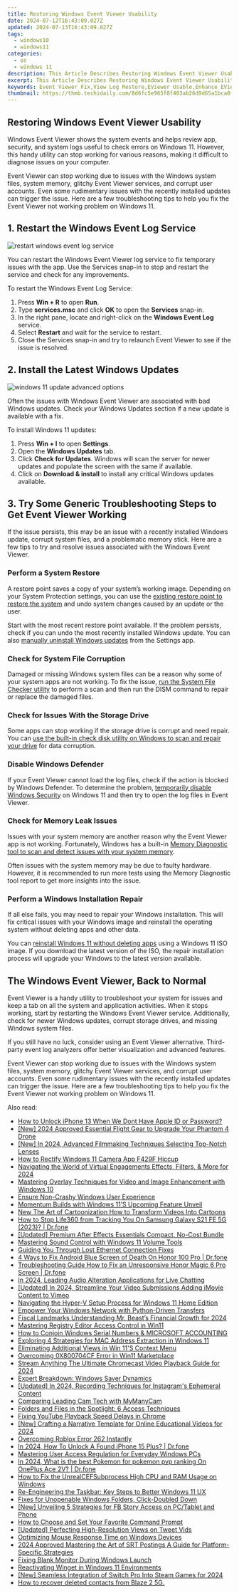 ```yaml
---
title: Restoring Windows Event Viewer Usability
date: 2024-07-12T16:43:09.027Z
updated: 2024-07-13T16:43:09.027Z
tags:
  - windows10
  - windows11
categories:
  - os
  - windows 11
description: This Article Describes Restoring Windows Event Viewer Usability
excerpt: This Article Describes Restoring Windows Event Viewer Usability
keywords: Event Viewer Fix,View Log Restore,EViewer Usable,Enhance EViewer Use,Improve EViewer Access,Clearing EViewer Errors,Streamline EViewer Experience
thumbnail: https://thmb.techidaily.com/8d6fc5e965f8f403ab26d9d65a1bca0fa8c0fcf476d607d4885f74d57cfde7c9.jpg
---
```


## Restoring Windows Event Viewer Usability

 Windows Event Viewer shows the system events and helps review app, security, and system logs useful to check errors on Windows 11\. However, this handy utility can stop working for various reasons, making it difficult to diagnose issues on your computer.

 Event Viewer can stop working due to issues with the Windows system files, system memory, glitchy Event Viewer services, and corrupt user accounts. Even some rudimentary issues with the recently installed updates can trigger the issue. Here are a few troubleshooting tips to help you fix the Event Viewer not working problem on Windows 11\.

## 1\. Restart the Windows Event Log Service
![restart windows event log service](https://static1.makeuseofimages.com/wordpress/wp-content/uploads/2023/07/restart-windows-event-log-service.jpg)

 You can restart the Windows Event Viewer log service to fix temporary issues with the app. Use the Services snap-in to stop and restart the service and check for any improvements.

 To restart the Windows Event Log Service:

1. Press **Win + R** to open **Run**.
2. Type **services.msc** and click **OK** to open the **Services** snap-in.
3. In the right pane, locate and right-click on the **Windows Event Log** service.
4. Select **Restart** and wait for the service to restart.
5. Close the Services snap-in and try to relaunch Event Viewer to see if the issue is resolved.

## 2\. Install the Latest Windows Updates
![windows 11 update advanced options](https://static1.makeuseofimages.com/wordpress/wp-content/uploads/2023/01/windows-11-update-advanced-options.jpg)

 Often the issues with Windows Event Viewer are associated with bad Windows updates. Check your Windows Updates section if a new update is available with a fix.

 To install Windows 11 updates:

1. Press **Win + I** to open **Settings**.
2. Open the **Windows Updates** tab.
3. Click **Check for Updates**. Windows will scan the server for newer updates and populate the screen with the same if available.
4. Click on **Download & install** to install any critical Windows updates available.

## 3\. Try Some Generic Troubleshooting Steps to Get Event Viewer Working

 If the issue persists, this may be an issue with a recently installed Windows update, corrupt system files, and a problematic memory stick. Here are a few tips to try and resolve issues associated with the Windows Event Viewer.

### Perform a System Restore

 A restore point saves a copy of your system’s working image. Depending on your System Protection settings, you can use the [existing restore point to restore the system](https://www.makeuseof.com/use-system-restore-windows/) and undo system changes caused by an update or the user.

 Start with the most recent restore point available. If the problem persists, check if you can undo the most recently installed Windows update. You can also [manually uninstall Windows updates](https://www.makeuseof.com/manually-uninstall-windows-10-updates/) from the Settings app.

### Check for System File Corruption

 Damaged or missing Windows system files can be a reason why some of your system apps are not working. To fix the issue, [run the System File Checker utility](https://www.makeuseof.com/windows-built-in-repair-tools/) to perform a scan and then run the DISM command to repair or replace the damaged files.

### Check for Issues With the Storage Drive

 Some apps can stop working if the storage drive is corrupt and need repair. You can [use the built-in check disk utility on Windows to scan and repair your drive](https://www.makeuseof.com/sir-mini-how-to-run-chkdsk-in-windows-10/) for data corruption.

### Disable Windows Defender

 If your Event Viewer cannot load the log files, check if the action is blocked by Windows Defender. To determine the problem, [temporarily disable Windows Security](https://www.makeuseof.com/temporarily-disable-windows-security-windows-11/) on Windows 11 and then try to open the log files in Event Viewer.

### Check for Memory Leak Issues

 Issues with your system memory are another reason why the Event Viewer app is not working. Fortunately, Windows has a built-in [Memory Diagnostic tool to scan and detect issues with your system memory](https://www.makeuseof.com/windows-memory-diagnostic-tool-guide/).

 Often issues with the system memory may be due to faulty hardware. However, it is recommended to run more tests using the Memory Diagnostic tool report to get more insights into the issue.

### Perform a Windows Installation Repair

 If all else fails, you may need to repair your Windows installation. This will fix critical issues with your Windows image and reinstall the operating system without deleting apps and other data.

 You can [reinstall Windows 11 without deleting apps](https://www.makeuseof.com/windows-11-reinstall-without-deleting-apps/) using a Windows 11 ISO image. If you download the latest version of the ISO, the repair installation process will upgrade your Windows to the latest version available.

## The Windows Event Viewer, Back to Normal

 Event Viewer is a handy utility to troubleshoot your system for issues and keep a tab on all the system and application activities. When it stops working, start by restarting the Windows Event Viewer service. Additionally, check for newer Windows updates, corrupt storage drives, and missing Windows system files.

 If you still have no luck, consider using an Event Viewer alternative. Third-party event log analyzers offer better visualization and advanced features.

 Event Viewer can stop working due to issues with the Windows system files, system memory, glitchy Event Viewer services, and corrupt user accounts. Even some rudimentary issues with the recently installed updates can trigger the issue. Here are a few troubleshooting tips to help you fix the Event Viewer not working problem on Windows 11\.



<ins class="adsbygoogle"
      style="display:block"
      data-ad-client="ca-pub-7571918770474297"
      data-ad-slot="8358498916"
      data-ad-format="auto"
      data-full-width-responsive="true"></ins>
<span class="atpl-alsoreadstyle">Also read:</span>
<div><ul>
<li><a href="https://apple-account.techidaily.com/how-to-unlock-iphone-13-when-we-dont-have-apple-id-or-password-by-drfone-ios/"><u>How to Unlock iPhone 13 When We Dont Have Apple ID or Password?</u></a></li>
<li><a href="https://vp-tips.techidaily.com/new-2024-approved-essential-flight-gear-to-upgrade-your-phantom-4-drone/"><u>[New] 2024 Approved  Essential Flight Gear to Upgrade Your Phantom 4 Drone</u></a></li>
<li><a href="https://facebook-video-footage.techidaily.com/new-in-2024-advanced-filmmaking-techniques-selecting-top-notch-lenses/"><u>[New] In 2024, Advanced Filmmaking Techniques  Selecting Top-Notch Lenses</u></a></li>
<li><a href="https://win11-tips.techidaily.com/how-to-rectify-windows-11-camera-app-f429f-hiccup/"><u>How to Rectify Windows 11 Camera App F429F Hiccup</u></a></li>
<li><a href="https://on-screen-recording.techidaily.com/navigating-the-world-of-virtual-engagements-effects-filters-and-more-for-2024/"><u>Navigating the World of Virtual Engagements  Effects, Filters, & More for 2024</u></a></li>
<li><a href="https://extra-information.techidaily.com/mastering-overlay-techniques-for-video-and-image-enhancement-with-windows-10/"><u>Mastering Overlay Techniques for Video and Image Enhancement with Windows 10</u></a></li>
<li><a href="https://win11-tips.techidaily.com/ensure-non-crashy-windows-user-experience/"><u>Ensure Non-Crashy Windows User Experience</u></a></li>
<li><a href="https://win11-tips.techidaily.com/momentum-builds-with-windows-11s-upcoming-feature-unveil/"><u>Momentum Builds with Windows 11’S Upcoming Feature Unveil</u></a></li>
<li><a href="https://ai-video-apps.techidaily.com/new-the-art-of-cartoonization-how-to-transform-videos-into-cartoons/"><u>New The Art of Cartoonization How to Transform Videos Into Cartoons</u></a></li>
<li><a href="https://fake-location.techidaily.com/how-to-stop-life360-from-tracking-you-on-samsung-galaxy-s21-fe-5g-2023-drfone-by-drfone-virtual-android/"><u>How to Stop Life360 from Tracking You On Samsung Galaxy S21 FE 5G (2023)? | Dr.fone</u></a></li>
<li><a href="https://extra-approaches.techidaily.com/updated-premium-after-effects-essentials-compact-no-cost-bundle/"><u>[Updated] Premium After Effects Essentials  Compact, No-Cost Bundle</u></a></li>
<li><a href="https://win11-tips.techidaily.com/mastering-sound-control-with-windows-11-volume-tools/"><u>Mastering Sound Control with Windows 11 Volume Tools</u></a></li>
<li><a href="https://win11-tips.techidaily.com/guiding-you-through-lost-ethernet-connection-fixes/"><u>Guiding You Through Lost Ethernet Connection Fixes</u></a></li>
<li><a href="https://howto.techidaily.com/4-ways-to-fix-android-blue-screen-of-death-on-honor-100-pro-drfone-by-drfone-fix-android-problems-fix-android-problems/"><u>4 Ways to Fix Android Blue Screen of Death On Honor 100 Pro | Dr.fone</u></a></li>
<li><a href="https://howto.techidaily.com/troubleshooting-guide-how-to-fix-an-unresponsive-honor-magic-6-pro-screen-drfone-by-drfone-fix-android-problems-fix-android-problems/"><u>Troubleshooting Guide How to Fix an Unresponsive Honor Magic 6 Pro Screen | Dr.fone</u></a></li>
<li><a href="https://sound-optimizing.techidaily.com/in-2024-leading-audio-alteration-applications-for-live-chatting/"><u>In 2024, Leading Audio Alteration Applications for Live Chatting</u></a></li>
<li><a href="https://vimeo-videos.techidaily.com/updated-in-2024-streamline-your-video-submissions-adding-imovie-content-to-vimeo/"><u>[Updated] In 2024, Streamline Your Video Submissions  Adding iMovie Content to Vimeo</u></a></li>
<li><a href="https://win11-tips.techidaily.com/navigating-the-hyper-v-setup-process-for-windows-11-home-edition/"><u>Navigating the Hyper-V Setup Process for Windows 11 Home Edition</u></a></li>
<li><a href="https://win11-tips.techidaily.com/empower-your-windows-network-with-python-driven-transfers/"><u>Empower Your Windows Network with Python-Driven Transfers</u></a></li>
<li><a href="https://youtube-sure.techidaily.com/l-landmarks-understanding-mr-beasts-financial-growth-for-2024/"><u>Fiscal Landmarks  Understanding Mr. Beast’s Financial Growth for 2024</u></a></li>
<li><a href="https://win11-tips.techidaily.com/mastering-registry-editor-access-control-in-win11/"><u>Mastering Registry Editor Access Control in Win11</u></a></li>
<li><a href="https://win11-tips.techidaily.com/how-to-conjoin-windows-serial-numbers-and-microsoft-accounting/"><u>How to Conjoin Windows Serial Numbers & MICROSOFT ACCOUNTING</u></a></li>
<li><a href="https://win11-tips.techidaily.com/exploring-4-strategies-for-mac-address-extraction-in-windows-11/"><u>Exploring 4 Strategies for MAC Address Extraction in Windows 11</u></a></li>
<li><a href="https://win11-tips.techidaily.com/eliminating-additional-views-in-win-11s-context-menu/"><u>Eliminating Additional Views in Win 11'S Context Menu</u></a></li>
<li><a href="https://win11-tips.techidaily.com/overcoming-0x800704cf-error-in-win11-marketplace/"><u>Overcoming 0X800704CF Error in Win11 Marketplace</u></a></li>
<li><a href="https://ai-video-tools.techidaily.com/stream-anything-the-ultimate-chromecast-video-playback-guide-for-2024/"><u>Stream Anything The Ultimate Chromecast Video Playback Guide for 2024</u></a></li>
<li><a href="https://win11-tips.techidaily.com/expert-breakdown-windows-saver-dynamics/"><u>Expert Breakdown: Windows Saver Dynamics</u></a></li>
<li><a href="https://instagram-videos.techidaily.com/updated-in-2024-recording-techniques-for-instagrams-ephemeral-content/"><u>[Updated] In 2024, Recording Techniques for Instagram's Ephemeral Content</u></a></li>
<li><a href="https://screen-sharing-recording.techidaily.com/comparing-leading-cam-tech-with-mymanycam/"><u>Comparing Leading Cam Tech with MyManyCam</u></a></li>
<li><a href="https://win11-tips.techidaily.com/folders-and-files-in-the-spotlight-6-access-techniques/"><u>Folders and Files in the Spotlight: 6 Access Techniques</u></a></li>
<li><a href="https://win11-tips.techidaily.com/fixing-youtube-playback-speed-delays-in-chrome/"><u>Fixing YouTube Playback Speed Delays in Chrome</u></a></li>
<li><a href="https://facebook-video-footage.techidaily.com/new-crafting-a-narrative-template-for-online-educational-videos-for-2024/"><u>[New] Crafting a Narrative Template for Online Educational Videos for 2024</u></a></li>
<li><a href="https://win11-tips.techidaily.com/overcoming-roblox-error-262-instantly/"><u>Overcoming Roblox Error 262 Instantly</u></a></li>
<li><a href="https://iphone-unlock.techidaily.com/in-2024-how-to-unlock-a-found-iphone-15-plus-drfone-by-drfone-ios/"><u>In 2024, How To Unlock A Found iPhone 15 Plus? | Dr.fone</u></a></li>
<li><a href="https://win11-tips.techidaily.com/mastering-user-access-regulation-for-everyday-windows-pcs/"><u>Mastering User Access Regulation for Everyday Windows PCs</u></a></li>
<li><a href="https://android-pokemon-go.techidaily.com/in-2024-what-is-the-best-pokemon-for-pokemon-pvp-ranking-on-oneplus-ace-2v-drfone-by-drfone-virtual-android/"><u>In 2024, What is the best Pokemon for pokemon pvp ranking On OnePlus Ace 2V? | Dr.fone</u></a></li>
<li><a href="https://win11-tips.techidaily.com/how-to-fix-the-unrealcefsubprocess-high-cpu-and-ram-usage-on-windows/"><u>How to Fix the UnrealCEFSubprocess High CPU and RAM Usage on Windows</u></a></li>
<li><a href="https://win11-tips.techidaily.com/re-engineering-the-taskbar-key-steps-to-better-windows-11-ux/"><u>Re-Engineering the Taskbar: Key Steps to Better Windows 11 UX</u></a></li>
<li><a href="https://win11-tips.techidaily.com/fixes-for-unopenable-windows-folders-click-doubled-down/"><u>Fixes for Unopenable Windows Folders, Click-Doubled Down</u></a></li>
<li><a href="https://facebook-clips.techidaily.com/new-unveiling-5-strategies-for-fb-story-access-on-pctablet-and-phone/"><u>[New] Unveiling 5 Strategies for FB Story Access on PC/Tablet and Phone</u></a></li>
<li><a href="https://win11-tips.techidaily.com/how-to-choose-and-set-your-favorite-command-prompt/"><u>How to Choose and Set Your Favorite Command Prompt</u></a></li>
<li><a href="https://twitter-videos.techidaily.com/updated-perfecting-high-resolution-views-on-tweet-vids/"><u>[Updated] Perfecting High-Resolution Views on Tweet Vids</u></a></li>
<li><a href="https://win11-tips.techidaily.com/optimizing-mouse-response-time-on-windows-devices/"><u>Optimizing Mouse Response Time on Windows Devices</u></a></li>
<li><a href="https://fox-hovers.techidaily.com/2024-approved-mastering-the-art-of-srt-postings-a-guide-for-platform-specific-strategies/"><u>2024 Approved  Mastering the Art of SRT Postings  A Guide for Platform-Specific Strategies</u></a></li>
<li><a href="https://win11-tips.techidaily.com/fixing-blank-monitor-during-windows-launch/"><u>Fixing Blank Monitor During Windows Launch</u></a></li>
<li><a href="https://win11-tips.techidaily.com/reactivating-winget-in-windows-11-environments/"><u>Reactivating Winget in Windows 11 Environments</u></a></li>
<li><a href="https://desktop-recording.techidaily.com/new-seamless-integration-of-switch-pro-into-steam-games-for-2024/"><u>[New] Seamless Integration of Switch Pro Into Steam Games for 2024</u></a></li>
<li><a href="https://blog-min.techidaily.com/how-to-recover-deleted-contacts-from-blaze-2-5g-by-fonelab-android-recover-contacts/"><u>How to recover deleted contacts from Blaze 2 5G.</u></a></li>
</ul></div>
